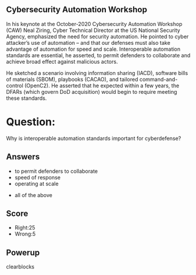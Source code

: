 ## Cybersecurity Automation Workshop
In his keynote at the October-2020
Cybersecurity Automation Workshop (CAW)
Neal Ziring,
Cyber Technical Director at the US National Security Agency,
emphasized the need for security automation.
He pointed to cyber attacker’s use of automation –
and that our defenses must also take advantage of automation for speed and scale.
Interoperable automation standards are essential, he asserted,
to permit defenders to collaborate and achieve broad effect against malicious actors.

He sketched a scenario involving information sharing (IACD),
software bills of materials (SBOM), playbooks (CACAO),
and tailored command-and-control (OpenC2).
He asserted that he expected
within a few years,
the DFARs (which govern DoD acquisition)
would begin to require meeting these standards.

# Question:
Why is interoperable automation standards important for cyberdefense?

## Answers
- to permit defenders to collaborate
- speed of response
- operating at scale
* all of the above

## Score
- Right:25
- Wrong:5

## Powerup
clearblocks
